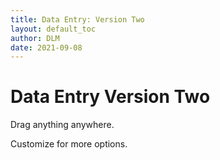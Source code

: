 ```yaml
---
title: Data Entry: Version Two
layout: default_toc
author: DLM
date: 2021-09-08
---
```


# Data Entry Version Two


Drag anything anywhere.

Customize for more options.

